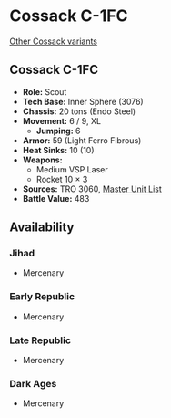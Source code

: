 # Cossack C-1FC

[Other Cossack variants](../cossack.md)

## Cossack C-1FC
- **Role:** Scout
- **Tech Base:** Inner Sphere (3076)
- **Chassis:** 20 tons (Endo Steel)
- **Movement:** 6 / 9, XL
  - **Jumping:** 6
- **Armor:** 59 (Light Ferro Fibrous)
- **Heat Sinks:** 10 (10)
- **Weapons:**
  - Medium VSP Laser
  - Rocket 10 × 3
- **Sources:** TRO 3060, [Master Unit List](http://masterunitlist.info/Unit/Details/702/cossack-c-1fc)
- **Battle Value:** 483

## Availability

### Jihad
- Mercenary

### Early Republic
- Mercenary

### Late Republic
- Mercenary

### Dark Ages
- Mercenary

